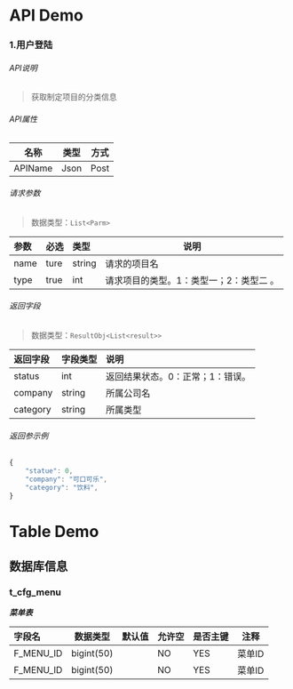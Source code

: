 

# API Demo

### 1.用户登陆
###### API说明
> 获取制定项目的分类信息

###### API属性

| 名称           |类型| 方式   |
|--------------|---|------|
| APIName      |Json| Post |

###### 请求参数

> 数据类型：```List<Parm>```

|参数|必选|类型|说明|
|:-----  |:-------|:-----|-----                               |
|name    |ture    |string|请求的项目名                          |
|type    |true    |int   |请求项目的类型。1：类型一；2：类型二 。|

###### 返回字段

> 数据类型：```ResultObj<List<result>>```

|返回字段|字段类型|说明                              |
|:-----   |:------|:-----------------------------   |
|status   |int    |返回结果状态。0：正常；1：错误。   |
|company  |string | 所属公司名                      |
|category |string |所属类型                         |

###### 返回参示例
``` javascript
{
    "statue": 0,
    "company": "可口可乐",
    "category": "饮料",
}
```

# Table Demo

## 数据库信息

### t_cfg_menu
***菜单表***

| 字段名                                  | 数据类型       | 默认值 | 允许空   | 是否主键 | 注释  |
|:-------------------------------------|------------|-----|-------|------|-----|
| F_MENU_ID                            | bigint(50) |     | NO    | YES | 菜单ID |
| F_MENU_ID | bigint(50) |     | NO    | YES | 菜单ID |
 